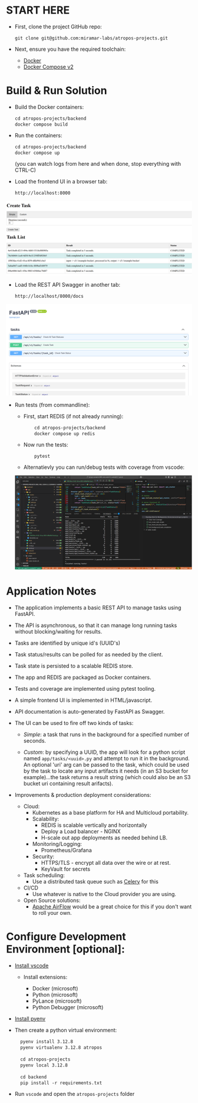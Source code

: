 
# START HERE
- First, clone the project GitHub repo:
 
      git clone git@github.com:miramar-labs/atropos-projects.git

- Next, ensure you have the required toolchain:
  - [Docker](https://www.docker.com/)
  - [Docker Compose v2](https://docs.docker.com/compose/)
  
# Build & Run Solution
- Build the Docker containers:

      cd atropos-projects/backend
      docker compose build

- Run the containers:

      cd atropos-projects/backend
      docker compose up

  (you can watch logs from here and when done, stop everything with CTRL-C)

- Load the frontend UI in a browser tab:

      http://localhost:8000

![app](resources/scr2.png)

- Load the REST API Swagger in another tab:

      http://localhost/8000/docs


![swagger](resources/scr3.png)

- Run tests (from commandline):

  - First, start REDIS (if not already running):
  
            cd atropos-projects/backend
            docker compose up redis

  - Now run the tests:

            pytest

  - Alternatievly you can run/debug tests with coverage from vscode:

  ![test coverage](resources/scr1.png)

# Application Notes

- The application implements a basic REST API to manage tasks using FastAPI.
- The API is asynchronous, so that it can manage long running tasks without blocking/waiting for results.
- Tasks are identified by unique id's (UUID's)
- Task status/results can be polled for as needed by the client.
- Task state is persisted to a scalable REDIS store.
- The app and REDIS are packaged as Docker containers.
- Tests and coverage are implemented using pytest tooling.
- A simple frontend UI is implemented in HTML/javascript.
- API documentation is auto-generated by FastAPI as Swagger.
- The UI can be used to fire off two kinds of tasks:
 
    - *Simple*: a task that runs in the background for a specified number of seconds.
  
    - *Custom*: by specifying a UUID, the app will look for a python script named `app/tasks/<uuid>.py` and attempt to run it in the background. An optional 'uri' arg can be passed to the task, which could be used by the task to locate any input artifacts it needs (in an S3 bucket for example)...the task returns a result string (which could also be an S3 bucket uri containing result arifacts).
- Improvements & production deployment considerations:
  - Cloud: 
      - Kubernetes as a base platform for HA and Multicloud portability.
    - Scalability:
      - REDIS is scalable vertically and horizontally
      - Deploy a Load balancer - NGINX
      - H-scale out app deployments as needed behind LB.
    - Monitoring/Logging:
      - Prometheus/Grafana
    - Security:
      - HTTPS/TLS - encrypt all data over the wire or at rest.
      - KeyVault for secrets
  - Task scheduling:
    - Use a distributed task queue such as [Celery](https://github.com/celery/celery) for this
  - CI/CD
    - Use whatever is native to the Cloud provider you are using.
  - Open Source solutions:
    - [Apache AirFlow](https://airflow.apache.org/) would be a great choice for this if you don't want to roll your own.

# Configure Development Environment [optional]:
  
- [Install vscode](https://code.visualstudio.com/)

  - Install extensions:
   
    - Docker (microsoft)
    - Python (microsoft)
    - PyLance (microsoft)
    - Python Debugger (microsoft)
  
  
- [Install pyenv](https://github.com/pyenv/pyenv)
  
- Then create a python virtual environment:
  
        pyenv install 3.12.8
        pyenv virtualenv 3.12.8 atropos
        
        cd atropos-projects
        pyenv local 3.12.8

        cd backend
        pip install -r requirements.txt

- Run `vscode` and open the `atropos-projects` folder